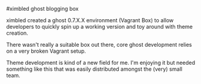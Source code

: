 #ximbled ghost blogging box

ximbled created a ghost 0.7.X.X environment (Vagrant Box) to allow developers
to quickly spin up a working version and toy around with theme creation.

There wasn't really a suitable box out there, core ghost development relies on a very broken Vagrant setup.

Theme development is kind of a new field for me. I'm enjoying it but needed something like this that was easily distributed amongst the (very) small team.





